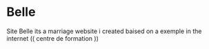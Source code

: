 # Belle
Site Belle its a marriage website i created baised on a exemple in the internet (( centre de formation ))
